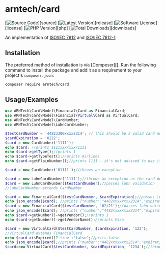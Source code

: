 # arntech/card

[![Source Code][badge-source]][source]
[![Latest Version][badge-release]][release]
[![Software License][badge-license]][license]
[![PHP Version][badge-php]][php]
[![Total Downloads][badge-downloads]][downloads]

An implementation of [ISO/IEC 7812](https://en.wikipedia.org/wiki/ISO/IEC_7812) and [ISO/IEC 7812-1](https://www.iso.org/obp/ui/#iso:std:iso-iec:7812:-1:ed-5:v1:en)
## Installation

The preferred method of installation is via [Composer][]. Run the following
command to install the package and add it as a requirement to your project's
`composer.json`:

```bash
composer require arntech/card
```

## Usage/Examples
```php
use ARNTech\Card\Model\Financial\Card as FinancialCard;
use ARNTech\Card\Model\Financial\Virtual\Card as VirtualCard;
use ARNTech\Card\Model\CardNumber;
use ARNTech\Card\Model\LuhnCardNumber;

$testCardNumber = '44823300xxxx2314'; // this should be a valid card number
$cardExpiration = '0222';
$card = new CardNumber('1111');
echo $card; //prints 1111xxxxxxxx1111
echo $card->getType();//prints 1
echo $card->getTypeTest();//prints Airlines
echo $card->getPlainNumber();//prints 1111 - it's not advised to use it unless explicitly needed

$card = new CardNumber('01111');//throws an exception

$card = new LuhnCardNumber('1111');//throws an exception as the card does not validate Luhn Algorithm
$card = new LuhnCardNumber($testCardNumber);//passes luhn validation
//LuhnCardNumber extends CardNumber

$card = new FinancialCard($testCardNumber, $cardExpiration);//passes luhn validation
echo json_encode($card); //prints {"number":"4482xxxxxxxx2314","expiration":"02-2022"}
$card = new FinancialCard($testCardNumber, '02/21');//passes luhn validation
echo json_encode($card); //prints {"number":"4482xxxxxxxx2314","expiration":"02-2021"}
echo $card->getNumber()->getVendor();//prints 1
echo $card->getNumber()->getVendorName();//prints Visa

$card = new VirtualCard($testCardNumber, $cardExpiration, '123');
//VirtualCard extends FinancialCard
echo $card->isExpired()?'true':'false';//prits false
echo json_encode($card);//prints {"number":"4482xxxxxxxx2314","expiration":"02-2022","cvv2":"123"}
$card=new VirtualCard($testCardNumber, $cardExpiration, '1234');//throws Cvv2Exception
```


[badge-source]: https://img.shields.io/badge/source-ramsey/uuid-blue.svg?style=flat-square
[badge-release]: https://img.shields.io/packagist/v/ramsey/uuid.svg?style=flat-square&label=release
[badge-license]: https://img.shields.io/packagist/l/ramsey/uuid.svg?style=flat-square
[badge-php]: https://img.shields.io/packagist/php-v/ramsey/uuid.svg?style=flat-square
[badge-downloads]: https://img.shields.io/packagist/dt/ramsey/uuid.svg?style=flat-square&colorB=mediumvioletred

